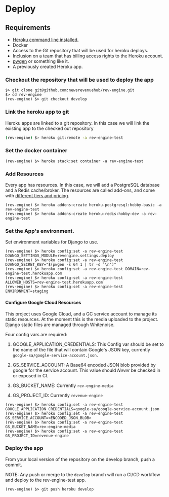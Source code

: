# Deploy

## Requirements
* [Heroku command line installed.](https://devcenter.heroku.com/categories/command-line)
* Docker  
* Access to the Git repository that will be used for heroku deploys.  
* Inclusion on a team that has billing access rights to the Heroku account.
* [pwgen](https://github.com/jbernard/pwgen) or something like it.
* A previously created Heroku app.

### Checkout the repository that will be used to deploy the app

```shell
$> git clone git@github.com:newsrevenuehub/rev-engine.git
$> cd rev-engine
(rev-engine) $> git checkout develop
```

### Link the heroku app to git
Heroku apps are linked to a git repository. In this case we will link the existing app to the checked out repository

```sh
(rev-engine) $> heroku git:remote -a rev-engine-test
```

### Set the docker container

```shell
(rev-engine) $> heroku stack:set container -a rev-engine-test
```

### Add Resources

Every app has resources. In this case, we will add a PostgreSQL database and a Redis cache/broker.
The resources are called add-ons, and come with [different tiers and pricing](https://elements.heroku.com/addons).

```shell
(rev-engine) $> heroku addons:create heroku-postgresql:hobby-basic -a rev-engine-test
(rev-engine) $> heroku addons:create heroku-redis:hobby-dev -a rev-engine-test
```

### Set the App's environment.

Set environment variables for Django to use.

```shell
(rev-engine) $> heroku config:set -a rev-engine-test DJANGO_SETTINGS_MODULE=revengine.settings.deploy
(rev-engine) $> heroku config:set -a rev-engine-test DJANGO_SECRET_KEY="$(pwgen -s 64 1 | tr -d '\n')"
(rev-engine) $> heroku config:set -a rev-engine-test DOMAIN=rev-engine-test.herokuapp.com
(rev-engine) $> heroku config:set -a rev-engine-test ALLOWED_HOSTS=rev-engine-test.herokuapp.com
(rev-engine) $> heroku config:set -a rev-engine-test ENVIRONMENT=staging
```
#### Configure Google Cloud Resources

This project uses Google Cloud, and a GC service account to manage its static resources.
At the moment this is the media uploaded to the project. Django static files are managed
through Whitenoise.

Four config vars are required:

1. GOOGLE_APPLICATION_CREDENTIALS: This Config var should be set to the name of the file that will
   contain Google's JSON key, currently `google-sa/google-service-account.json`.

2. GS_SERVICE_ACCOUNT: A Base64 encoded JSON blob provided by google for the service account. This value should
   *Never* be checked in or exposed in CI.

3. GS_BUCKET_NAME: Currently `rev-engine-media`

4. GS_PROJECT_ID: Currently `revenue-engine`

```shell
(rev-engine) $> heroku config:set -a rev-engine-test GOOGLE_APPLICATION_CREDENTIALS=google-sa/google-service-account.json
(rev-engine) $> heroku config:set -a rev-engine-test GS_SERVICE_ACCOUNT=<ENCODED_JSON_BLOB>
(rev-engine) $> heroku config:set -a rev-engine-test GS_BUCKET_NAME=rev-engine-media
(rev-engine) $> heroku config:set -a rev-engine-test GS_PROJECT_ID=revenue-engine
```

### Deploy the app

From your local version of the repository on the develop branch, push a commit.

NOTE: Any push or merge to the `develop` branch will run a CI/CD workflow and deploy to the
rev-engine-test app.

```shell
(rev-engine) $> git push heroku develop
```
